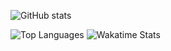![GitHub stats](http://github-readme-stats.vercel.app/api?username=psyGamer&hide=issues,prs&hide_border=true&show_icons=true&count_private=true&include_all_commits=false&theme=dark&title_color=79ff97)

![Top Languages](https://github-readme-stats.vercel.app/api/top-langs/?username=psyGamer&hide_border=true&layout=compact&langs_count=8&theme=dark&title_color=79ff97)
![Wakatime Stats](https://github-readme-stats.vercel.app/api/wakatime?api_domain=wakapi.dev&username=psyGamer&layout=compact&langs_count=8&hide_border=true&theme=dark&custom_title=Total%20Coding%20Time&title_color=79ff97&range=any)

